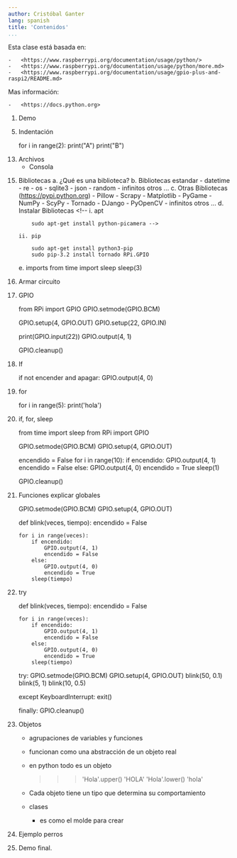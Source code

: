 ```yaml
---
author: Cristóbal Ganter
lang: spanish
title: 'Contenidos'
...
```


Esta clase está basada en:

    -   <https://www.raspberrypi.org/documentation/usage/python/>
    -   <https://www.raspberrypi.org/documentation/usage/python/more.md>
    -   <https://www.raspberrypi.org/documentation/usage/gpio-plus-and-raspi2/README.md>

Mas información:

    -   <https://docs.python.org>

1.  Demo

<!-- 2.  ¿Donde se usa python?
    a.  Desarrollo de software
    b.  Arte
    c.  Negocios
    d.  Educación
    e.  Gobierno
    f.  Ciencia
    g.  Ingeniería

    h.  Google
    i.  Youtube
    j.  Reddit
    k.  Nasa
    l.  Yahoo
    m.  Cern -->

<!-- 3.  IDLE
    a.  Python 2 y 3
    b.  Calculadora -->

<!-- 4.  Hello World -->

5.  Indentación

    for i in range(2):
        print("A")
        print("B")

<!-- 6.  Variables (no tienen un tipo determinado) -->

<!-- 7.  Comentarios

8.  Listas

9.  Iteración
    a.  Iterables
        -   Listas
        -   Strings

10. Range
    a.  Los enteros no son iterables.
    b.  Limites -->
<!--
11. Len

12. If (== != < > <= >=) -->

13. Archivos
    <!-- -   IDLE -->
    -   Consola

<!-- 14. help() -->

15. Bibliotecas
    a.  ¿Qué es una biblioteca?
    b.  Bibliotecas estandar
        -   datetime
        -   re
        -   os
        -   sqlite3
        -   json
        -   random
        -   infinitos otros ...
    c.  Otras Bibliotecas (<https://pypi.python.org>)
        -   Pillow
        -   Scrapy
        -   Matplotlib
        -   PyGame
        -   NumPy
        -   ScyPy
        -   Tornado
        -   DJango
        -   PyOpenCV
        -   infinitos otros ...
    d.  Instalar Bibliotecas
        <!-- i.  apt

            sudo apt-get install python-picamera -->

        ii. pip

            sudo apt-get install python3-pip
            sudo pip-3.2 install tornado RPi.GPIO

    e.  imports
        from time import sleep
        sleep(3)

16. Armar circuito

17. GPIO

    from RPi import GPIO
    GPIO.setmode(GPIO.BCM)

    GPIO.setup(4, GPIO.OUT)
    GPIO.setup(22, GPIO.IN)

    print(GPIO.input(22))
    GPIO.output(4, 1)

    GPIO.cleanup()

18. If

    if not encender and apagar:
        GPIO.output(4, 0)

19. for

    for i in range(5):
        print('hola')

21. if, for, sleep

    from time import sleep
    from RPi import GPIO

    GPIO.setmode(GPIO.BCM)
    GPIO.setup(4, GPIO.OUT)

    encendido = False
    for i in range(10):
        if encendido:
            GPIO.output(4, 1)
            encendido = False
        else:
            GPIO.output(4, 0)
            encendido = True
        sleep(1)

    GPIO.cleanup()

22. Funciones
    explicar globales

    GPIO.setmode(GPIO.BCM)
    GPIO.setup(4, GPIO.OUT)

    def blink(veces, tiempo):
        encendido = False

        for i in range(veces):
            if encendido:
                GPIO.output(4, 1)
                encendido = False
            else:
                GPIO.output(4, 0)
                encendido = True
            sleep(tiempo)

23. try

    def blink(veces, tiempo):
        encendido = False

        for i in range(veces):
            if encendido:
                GPIO.output(4, 1)
                encendido = False
            else:
                GPIO.output(4, 0)
                encendido = True
            sleep(tiempo)

    try:
        GPIO.setmode(GPIO.BCM)
        GPIO.setup(4, GPIO.OUT)
        blink(50, 0.1)
        blink(5, 1)
        blink(10, 0.5)

    except KeyboardInterrupt:
        exit()

    finally:
        GPIO.cleanup()

24. Objetos
    -   agrupaciones de variables y funciones
    -   funcionan como una abstracción de un objeto real
    -   en python todo es un objeto

        >>> 'Hola'.upper()
        'HOLA'
        >>> 'Hola'.lower()
        'hola'

    -   Cada objeto tiene un tipo que determina su comportamiento
    -   clases
        -   es como el molde para crear

25. Ejemplo perros

26. Demo final.
